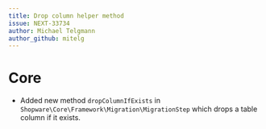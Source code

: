 ```yaml
---
title: Drop column helper method
issue: NEXT-33734
author: Michael Telgmann
author_github: mitelg
---
```

# Core
* Added new method `dropColumnIfExists` in `Shopware\Core\Framework\Migration\MigrationStep` which drops a table column if it exists.
